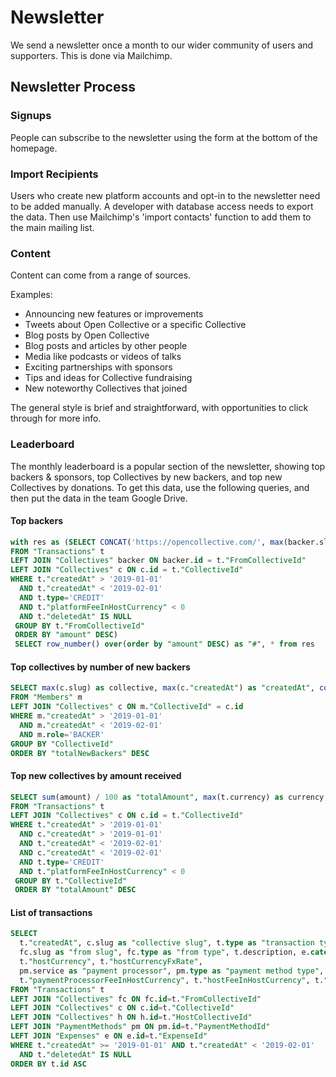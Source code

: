 # Newsletter

We send a newsletter once a month to our wider community of users and supporters. This is done via Mailchimp. 

## Newsletter Process

### Signups

People can subscribe to the newsletter using the form at the bottom of the homepage.

### Import Recipients

Users who create new platform accounts and opt-in to the newsletter need to be added manually. A developer with database access needs to export the data. Then use Mailchimp's 'import contacts' function to add them to the main mailing list.

### Content

Content can come from a range of sources. 

Examples:

* Announcing new features or improvements
* Tweets about Open Collective or a specific Collective
* Blog posts by Open Collective
* Blog posts and articles by other people
* Media like podcasts or videos of talks
* Exciting partnerships with sponsors
* Tips and ideas for Collective fundraising
* New noteworthy Collectives that joined

The general style is brief and straightforward, with opportunities to click through for more info.

### Leaderboard

The monthly leaderboard is a popular section of the newsletter, showing top backers & sponsors, top Collectives by new backers, and top new Collectives by donations. To get this data, use the following queries, and then put the data in the team Google Drive.

#### Top backers

```sql
with res as (SELECT CONCAT('https://opencollective.com/', max(backer.slug)) as backer, sum(amount) / 100 as "amount", max(t.currency) as currency, string_agg(DISTINCT c.slug, ', ') AS "collectives supported", max(backer."twitterHandle") as twitter, max(backer.description) as description, max(backer.website) as website
FROM "Transactions" t
LEFT JOIN "Collectives" backer ON backer.id = t."FromCollectiveId"
LEFT JOIN "Collectives" c ON c.id = t."CollectiveId"
WHERE t."createdAt" > '2019-01-01'
  AND t."createdAt" < '2019-02-01'
  AND t.type='CREDIT'
  AND t."platformFeeInHostCurrency" < 0
  AND t."deletedAt" IS NULL
 GROUP BY t."FromCollectiveId"
 ORDER BY "amount" DESC)
 SELECT row_number() over(order by "amount" DESC) as "#", * from res
```

#### Top collectives by number of new backers

```sql
SELECT max(c.slug) as collective, max(c."createdAt") as "createdAt", count(*) as "totalNewBackers", max(c.website) as website, max(c."twitterHandle") as twitter, max(c.description) as description
FROM "Members" m
LEFT JOIN "Collectives" c ON m."CollectiveId" = c.id
WHERE m."createdAt" > '2019-01-01'
  AND m."createdAt" < '2019-02-01'
  AND m.role='BACKER'
GROUP BY "CollectiveId"
ORDER BY "totalNewBackers" DESC
```

#### Top new collectives by amount received

```sql
SELECT sum(amount) / 100 as "totalAmount", max(t.currency) as currency, max(c.slug) as collective, max(c.website) as website, max(c."twitterHandle") as twitter, max(c.description) as description
FROM "Transactions" t
LEFT JOIN "Collectives" c ON c.id = t."CollectiveId"
WHERE t."createdAt" > '2019-01-01'
  AND c."createdAt" > '2019-01-01'
  AND t."createdAt" < '2019-02-01'
  AND c."createdAt" < '2019-02-01'
  AND t.type='CREDIT'
  AND t."platformFeeInHostCurrency" < 0
 GROUP BY t."CollectiveId"
 ORDER BY "totalAmount" DESC
```

#### List of transactions

```sql
SELECT 
  t."createdAt", c.slug as "collective slug", t.type as "transaction type", t.amount, t.currency,
  fc.slug as "from slug", fc.type as "from type", t.description, e.category as "expense category", h.slug as "host slug",
  t."hostCurrency", t."hostCurrencyFxRate", 
  pm.service as "payment processor", pm.type as "payment method type",
  t."paymentProcessorFeeInHostCurrency", t."hostFeeInHostCurrency", t."platformFeeInHostCurrency"
FROM "Transactions" t
LEFT JOIN "Collectives" fc ON fc.id=t."FromCollectiveId"
LEFT JOIN "Collectives" c ON c.id=t."CollectiveId"
LEFT JOIN "Collectives" h ON h.id=t."HostCollectiveId"
LEFT JOIN "PaymentMethods" pm ON pm.id=t."PaymentMethodId"
LEFT JOIN "Expenses" e ON e.id=t."ExpenseId"
WHERE t."createdAt" >= '2019-01-01' AND t."createdAt" < '2019-02-01'
  AND t."deletedAt" IS NULL
ORDER BY t.id ASC
```



